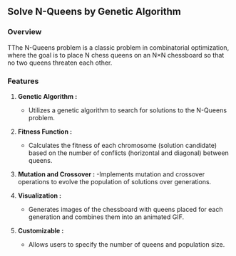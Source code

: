 ## Solve N-Queens by Genetic Algorithm

### Overview
TThe N-Queens problem is a classic problem in combinatorial optimization, where the goal is to place N chess queens on an N×N chessboard so that no two queens threaten each other.

### Features

1. **Genetic Algorithm :**
   - Utilizes a genetic algorithm to search for solutions to the N-Queens problem.

2. **Fitness Function :**
   - Calculates the fitness of each chromosome (solution candidate) based on the number of conflicts (horizontal and diagonal) between queens.

3. **Mutation and Crossover :**
   -Implements mutation and crossover operations to evolve the population of solutions over generations.
   
5. **Visualization :**
   - Generates images of the chessboard with queens placed for each generation and combines them into an animated GIF.

6. **Customizable :**
   - Allows users to specify the number of queens and population size.
